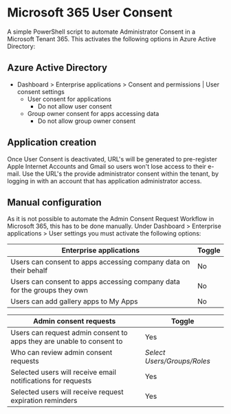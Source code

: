 # Microsoft 365 User Consent

A simple PowerShell script to automate Administrator Consent in a Microsoft Tenant 365. This activates the following options in Azure Active Directory: 

## Azure Active Directory ##

* Dashboard > Enterprise applications > Consent and permissions | User consent settings
  * User consent for applications
    * Do not allow user consent
  * Group owner consent for apps accessing data
    * Do not allow group owner consent

## Application creation ##
Once User Consent is deactivated, URL's will be generated to pre-register Apple Internet Accounts and Gmail so users won't lose access to their e-mail.
Use the URL's the provide administrator consent within the tenant, by logging in with an account that has application administrator access.

## Manual configuration ##
As it is not possible to automate the Admin Consent Request Workflow in Microsoft 365, this has to be done manually.
Under Dashboard > Enterprise applications > User settings you must activate the following options:

Enterprise applications | Toggle
------------ | -------------
Users can consent to apps accessing company data on their behalf | No
Users can consent to apps accessing company data for the groups they own | No
Users can add gallery apps to My Apps | No

Admin consent requests | Toggle
------------ | -------------
Users can request admin consent to apps they are unable to consent to | Yes
Who can review admin consent requests | *Select Users/Groups/Roles* 
Selected users will receive email notifications for requests | Yes
Selected users will receive request expiration reminders | Yes
